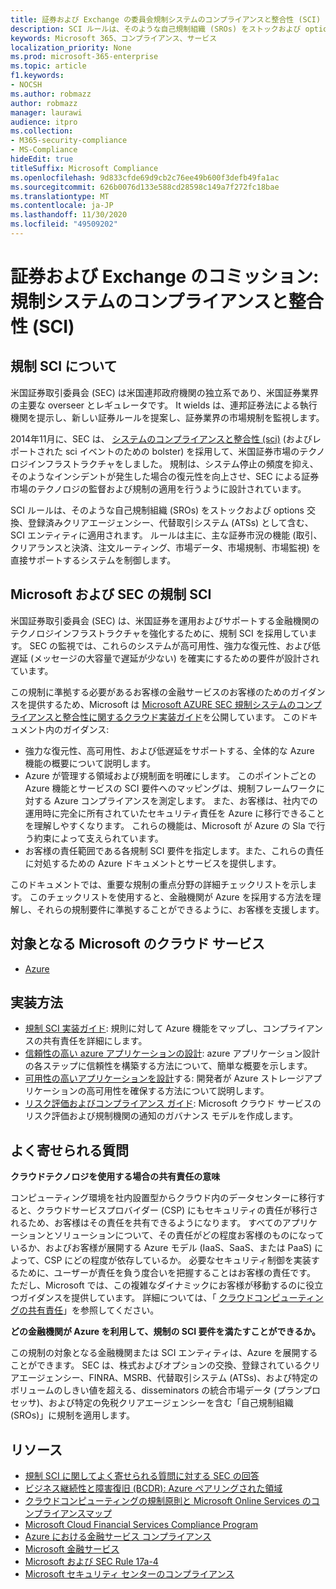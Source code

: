 ```yaml
---
title: 証券および Exchange の委員会規制システムのコンプライアンスと整合性 (SCI)
description: SCI ルールは、そのような自己規制組織 (SROs) をストックおよび options 交換、登録済みクリアエージェンシー、代替取引システム (ATSs) として含む、SCI エンティティに適用されます。
keywords: Microsoft 365、コンプライアンス、サービス
localization_priority: None
ms.prod: microsoft-365-enterprise
ms.topic: article
f1.keywords:
- NOCSH
ms.author: robmazz
author: robmazz
manager: laurawi
audience: itpro
ms.collection:
- M365-security-compliance
- MS-Compliance
hideEdit: true
titleSuffix: Microsoft Compliance
ms.openlocfilehash: 9d833cfde69d9cb2c76ee49b600f3defb49fa1ac
ms.sourcegitcommit: 626b0076d133e588cd28598c149a7f272fc18bae
ms.translationtype: MT
ms.contentlocale: ja-JP
ms.lasthandoff: 11/30/2020
ms.locfileid: "49509202"
---
```

# <a name="securities-and-exchange-commission-regulation-systems-compliance-and-integrity-sci"></a>証券および Exchange のコミッション: 規制システムのコンプライアンスと整合性 (SCI)

## <a name="about-regulation-sci"></a>規制 SCI について

米国証券取引委員会 (SEC) は米国連邦政府機関の独立系であり、米国証券業界の主要な overseer とレギュレータです。 It wields は、連邦証券法による執行機関を提示し、新しい証券ルールを提案し、証券業界の市場規制を監視します。

2014年11月に、SEC は、 [システムのコンプライアンスと整合性 (sci)](https://www.sec.gov/rules/final/2014/34-73639.pdf) (およびレポートされた sci イベントのための bolster) を採用して、米国証券市場のテクノロジインフラストラクチャをしました。 規制は、システム停止の頻度を抑え、そのようなインシデントが発生した場合の復元性を向上させ、SEC による証券市場のテクノロジの監督および規制の適用を行うように設計されています。

SCI ルールは、そのような自己規制組織 (SROs) をストックおよび options 交換、登録済みクリアエージェンシー、代替取引システム (ATSs) として含む、SCI エンティティに適用されます。 ルールは主に、主な証券市況の機能 (取引、クリアランスと決済、注文ルーティング、市場データ、市場規制、市場監視) を直接サポートするシステムを制御します。

## <a name="microsoft-and-sec-regulation-sci"></a>Microsoft および SEC の規制 SCI

米国証券取引委員会 (SEC) は、米国証券を運用およびサポートする金融機関のテクノロジインフラストラクチャを強化するために、規制 SCI を採用しています。 SEC の監視では、これらのシステムが高可用性、強力な復元性、および低遅延 (メッセージの大容量で遅延が少ない) を確実にするための要件が設計されています。

この規制に準拠する必要があるお客様の金融サービスのお客様のためのガイダンスを提供するため、Microsoft は [Microsoft AZURE SEC 規制システムのコンプライアンスと整合性に関するクラウド実装ガイド](https://servicetrust.microsoft.com/ViewPage/TrustDocumentsV3?command=Download&downloadType=Document&downloadId=a69ce0c1-7b7e-44e9-9143-867241e6b2f9&tab=7f51cb60-3d6c-11e9-b2af-7bb9f5d2d913&docTab=7f51cb60-3d6c-11e9-b2af-7bb9f5d2d913_FAQ_and_White_Papers)を公開しています。 このドキュメント内のガイダンス:

- 強力な復元性、高可用性、および低遅延をサポートする、全体的な Azure 機能の概要について説明します。
- Azure が管理する領域および規制面を明確にします。 このポイントごとの Azure 機能とサービスの SCI 要件へのマッピングは、規制フレームワークに対する Azure コンプライアンスを測定します。 また、お客様は、社内での運用時に完全に所有されていたセキュリティ責任を Azure に移行できることを理解しやすくなります。 これらの機能は、Microsoft が Azure の Sla で行う約束によって支えられています。
- お客様の責任範囲である各規制 SCI 要件を指定します。また、これらの責任に対処するための Azure ドキュメントとサービスを提供します。

このドキュメントでは、重要な規制の重点分野の詳細チェックリストを示します。 このチェックリストを使用すると、金融機関が Azure を採用する方法を理解し、それらの規制要件に準拠することができるように、お客様を支援します。

## <a name="microsoft-in-scope-cloud-services"></a>対象となる Microsoft のクラウド サービス

- [Azure](https://aka.ms/AzureCompliance)

## <a name="how-to-implement"></a>実装方法

- [規制 SCI 実装ガイド](https://servicetrust.microsoft.com/ViewPage/TrustDocumentsV3?command=Download&downloadType=Document&downloadId=a69ce0c1-7b7e-44e9-9143-867241e6b2f9&tab=7f51cb60-3d6c-11e9-b2af-7bb9f5d2d913&docTab=7f51cb60-3d6c-11e9-b2af-7bb9f5d2d913_FAQ_and_White_Papers): 規則に対して Azure 機能をマップし、コンプライアンスの共有責任を詳細にします。
- [信頼性の高い azure アプリケーションの設計](https://docs.microsoft.com/azure/architecture/resiliency/): azure アプリケーション設計の各ステップに信頼性を構築する方法について、簡単な概要を示します。
- [可用性の高いアプリケーションを設計](https://docs.microsoft.com/azure/storage/common/storage-designing-ha-apps-with-ragrs)する: 開発者が Azure ストレージアプリケーションの高可用性を確保する方法について説明します。
- [リスク評価およびコンプライアンス ガイド](https://aka.ms/RiskGovernanceGuide): Microsoft クラウド サービスのリスク評価および規制機関の通知のガバナンス モデルを作成します。

## <a name="frequently-asked-questions"></a>よく寄せられる質問

**クラウドテクノロジを使用する場合の共有責任の意味**

コンピューティング環境を社内設置型からクラウド内のデータセンターに移行すると、クラウドサービスプロバイダー (CSP) にもセキュリティの責任が移行されるため、お客様はその責任を共有できるようになります。 すべてのアプリケーションとソリューションについて、その責任がどの程度お客様のものになっているか、およびお客様が展開する Azure モデル (IaaS、SaaS、または PaaS) によって、CSP にどの程度が依存しているか。 必要なセキュリティ制御を実装するために、ユーザーが責任を負う度合いを把握することはお客様の責任です。 ただし、Microsoft では、この複雑なダイナミックにお客様が移動するのに役立つガイダンスを提供しています。 詳細については、「 [クラウドコンピューティングの共有責任](https://gallery.technet.microsoft.com/Shared-Responsibilities-81d0ff91)」を参照してください。

**どの金融機関が Azure を利用して、規制の SCI 要件を満たすことができるか。**

この規制の対象となる金融機関または SCI エンティティは、Azure を展開することができます。 SEC は、株式およびオプションの交換、登録されているクリアエージェンシー、FINRA、MSRB、代替取引システム (ATSs)、および特定のボリュームのしきい値を超える、disseminators の統合市場データ (プランプロセッサ)、および特定の免税クリアエージェンシーを含む「自己規制組織 (SROs)」に規制を適用します。

## <a name="resources"></a>リソース

- [規制 SCI に関してよく寄せられる質問に対する SEC の回答](https://www.sec.gov/divisions/marketreg/regulation-sci-faq.shtml)
- [ビジネス継続性と障害復旧 (BCDR): Azure ペアリングされた領域](https://docs.microsoft.com/azure/best-practices-availability-paired-regions)
- [クラウドコンピューティングの規制原則と Microsoft Online Services のコンプライアンスマップ](https://aka.ms/FinServ-Guide-US)
- [Microsoft Cloud Financial Services Compliance Program](https://aka.ms/FSCP-Print)
- [Azure における金融サービス コンプライアンス](https://aka.ms/FinServ-Compliance-Azure)
- [Microsoft 金融サービス](https://aka.ms/FinServ-Compliance)
- [Microsoft および SEC Rule 17a-4](offering-SEC-17a-4.md)
- [Microsoft セキュリティ センターのコンプライアンス](https://www.microsoft.com/trust-center/compliance/compliance-overview)
